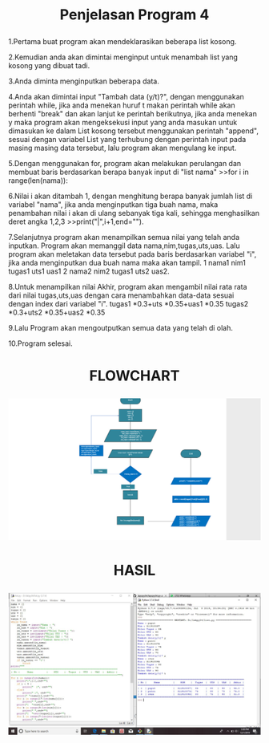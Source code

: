 # <p align="center">Penjelasan Program 4</p>
1.Pertama buat program akan mendeklarasikan beberapa list kosong.

2.Kemudian anda akan dimintai menginput untuk menambah list yang kosong yang dibuat tadi.

3.Anda diminta menginputkan beberapa data.

4.Anda akan dimintai input "Tambah data (y/t)?", dengan menggunakan perintah while,
jika anda menekan huruf t makan perintah while akan berhenti "break" dan akan lanjut ke perintah berikutnya,
jika anda menekan y maka program akan mengeksekusi input yang anda masukan untuk dimasukan ke dalam List kosong tersebut
menggunakan perintah "append", sesuai dengan variabel List yang terhubung dengan perintah input pada masing masing data tersebut,
lalu program akan mengulang ke input.

5.Dengan menggunakan for, program akan melakukan perulangan dan membuat baris 
berdasarkan berapa banyak input di "list nama" >>for i in range(len(nama)):

6.Nilai i akan ditambah 1, dengan menghitung berapa banyak jumlah list di variabel "nama",
jika anda menginputkan tiga buah nama, maka penambahan nilai i akan di ulang sebanyak tiga kali,
sehingga menghasilkan deret angka 1,2,3 >>print("|",i+1,end="").

7.Selanjutnya program akan menampilkan semua nilai yang telah anda inputkan.
Program akan memanggil data nama,nim,tugas,uts,uas.
Lalu program akan meletakan data tersebut pada baris berdasarkan variabel "i", jika anda menginputkan dua buah nama maka akan tampil. 
1 nama1 nim1 tugas1 uts1 uas1
2 nama2 nim2 tugas1 uts2 uas2.

8.Untuk menampilkan nilai Akhir, program akan mengambil nilai rata rata dari nilai tugas,uts,uas 
dengan cara menambahkan data-data sesuai dengan index dari variabel "i".
tugas1 *0.3+uts *0.35+uas1 *0.35
tugas2 *0.3+uts2 *0.35+uas2 *0.35

9.Lalu Program akan mengoutputkan semua data yang telah di olah.

10.Program selesai.
# <p align="center">FLOWCHART</p>
![](diagram.jpg)

# <p align="center">HASIL</p>
![](screnshoot.jpg)
